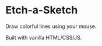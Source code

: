 <h1>Etch-a-Sketch</h1>
<p>Draw colorful lines using your mouse.</p>
<p>Built with vanilla HTML/CSS/JS.</p>
